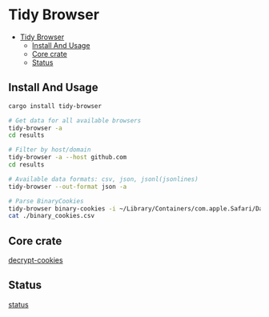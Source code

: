 # Tidy Browser

<!--toc:start-->

- [Tidy Browser](#tidy-browser)
  - [Install And Usage](#install-and-usage)
  - [Core crate](#core-crate)
  - [Status](#status)
  <!--toc:end-->

## Install And Usage

```bash
cargo install tidy-browser

# Get data for all available browsers
tidy-browser -a
cd results

# Filter by host/domain
tidy-browser -a --host github.com
cd results

# Available data formats: csv, json, jsonl(jsonlines)
tidy-browser --out-format json -a

# Parse BinaryCookies
tidy-browser binary-cookies -i ~/Library/Containers/com.apple.Safari/Data/Library/Cookies/Cookies.binarycookies
cat ./binary_cookies.csv
```

## Core crate

[decrypt-cookies](./crates/decrypt-cookies)

## Status

[status](./crates/decrypt-cookies/README.md#test-status)
